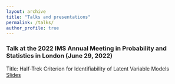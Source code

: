 ```yaml
---
layout: archive
title: "Talks and presentations"
permalink: /talks/
author_profile: true
---
```



### Talk at the 2022 IMS Annual Meeting in Probability and Statistics in London (June 29, 2022)
Title: Half-Trek Criterion for Identifiability of Latent Variable Models \
[Slides](https://nilssturma.github.io/files/LF_HTC_presentation_IMS.pdf)
